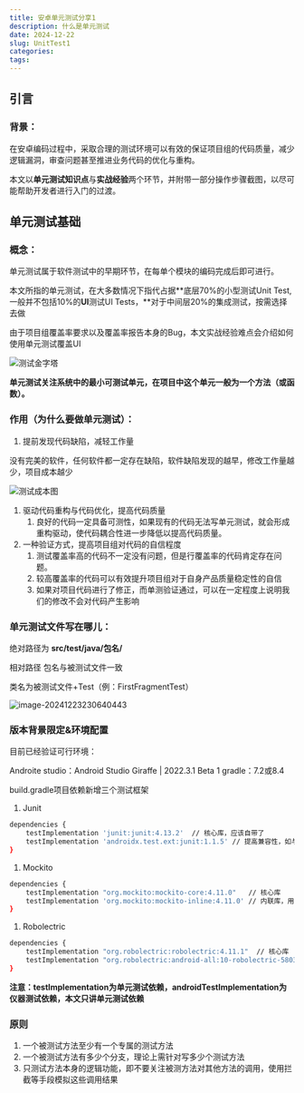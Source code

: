 ```yaml
---
title: 安卓单元测试分享1
description: 什么是单元测试
date: 2024-12-22
slug: UnitTest1
categories:
tags:
---
```


## 引言

### **背景：**

在安卓编码过程中，采取合理的测试环境可以有效的保证项目组的代码质量，减少逻辑漏洞，审查问题甚至推进业务代码的优化与重构。

本文以**单元测试知识点**与**实战经验**两个环节，并附带一部分操作步骤截图，以尽可能帮助开发者进行入门的过渡。

## 单元测试基础

### **概念：**

单元测试属于软件测试中的早期环节，在每单个模块的编码完成后即可进行。

本文所指的单元测试，在大多数情况下指代占据**底层70%的小型测试Unit Test,一般并不包括10%的****UI****测试UI Tests，**对于中间层20%的集成测试，按需选择去做

 由于项目组覆盖率要求以及覆盖率报告本身的Bug，本文实战经验难点会介绍如何使用单元测试覆盖UI

![测试金字塔](https://picturebed-hugo.tdyjrs.com/2024/12/测试金字塔-96c6378feb2f91afe45077f2d5aceb3d.PNG)

**单元测试关注系统中的最小可测试单元，在项目中这个单元一般为一个方法（或函数）。**

### 作用（为什么要做单元测试）：

1. 提前发现代码缺陷，减轻工作量

没有完美的软件，任何软件都一定存在缺陷，软件缺陷发现的越早，修改工作量越少，项目成本越少

![测试成本图](https://picturebed-hugo.tdyjrs.com/2024/12/测试成本图-0589e77e721b370294e7145830ddfe1f.PNG)

1. 驱动代码重构与代码优化，提高代码质量
   1.  良好的代码一定具备可测性，如果现有的代码无法写单元测试，就会形成重构驱动，使代码耦合性进一步降低以提高代码质量。
2. 一种验证方式，提高项目组对代码的自信程度
   1.  测试覆盖率高的代码不一定没有问题，但是行覆盖率的代码肯定存在问题。
   2.  较高覆盖率的代码可以有效提升项目组对于自身产品质量稳定性的自信
   3.  如果对项目代码进行了修正，而单测验证通过，可以在一定程度上说明我们的修改不会对代码产生影响

### 单元测试文件写在哪儿：

绝对路径为 **src/test/java/包名/** 

相对路径 包名与被测试文件一致

类名为被测试文件+Test（例：FirstFragmentTest）

![image-20241223230640443](https://picturebed-hugo.tdyjrs.com/2024/12/image-20241223230640443-28bc1f82229458d9f8e4881232532a83.png)

### 版本背景限定&环境配置

目前已经验证可行环境：

Androite studio：Android Studio Giraffe | 2022.3.1 Beta 1 gradle：7.2或8.4

build.gradle项目依赖新增三个测试框架

1. Junit

```Bash
dependencies {
    testImplementation 'junit:junit:4.13.2'  // 核心库，应该自带了
    testImplementation 'androidx.test.ext:junit:1.1.5' // 提高兼容性，如与robolectric
}
```

1. Mockito

```Bash
dependencies {
    testImplementation "org.mockito:mockito-core:4.11.0"   // 核心库
    testImplementation 'org.mockito:mockito-inline:4.11.0' // 内联库，用来模拟静态类、静态方法等，实测不行
}
```

1. Robolectric

```Bash
dependencies {
    testImplementation "org.robolectric:robolectric:4.11.1"  // 核心库
    testImplementation "org.robolectric:android-all:10-robolectric-5803371" // 指定需要模拟的安卓api版本环境
}
```

**注意：testImplementation为单元测试依赖，androidTestImplementation为仪器测试依赖，本文只讲单元测试依赖**

### 原则        

1. 一个被测试方法至少有一个专属的测试方法
2. 一个被测试方法有多少个分支，理论上需针对写多少个测试方法
3. 只测试方法本身的逻辑功能，即不要关注被测方法对其他方法的调用，使用拦截等手段模拟这些调用结果